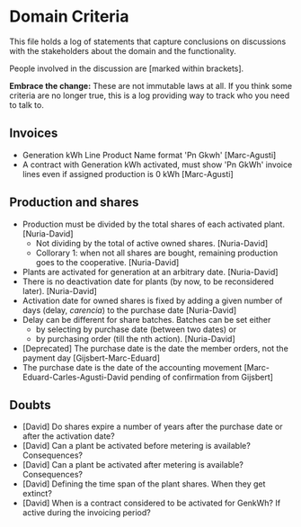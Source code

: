 Domain Criteria
===============

This file holds a log of statements that capture conclusions on discussions with the stakeholders about the domain and the functionality.

People involved in the discussion are [marked within brackets].

**Embrace the change:**
These are not immutable laws at all.
If you think some criteria are no longer true,
this is a log providing way to track who you need to talk to.

Invoices
--------

- Generation kWh Line Product Name format 'Pn Gkwh' [Marc-Agusti]
- A contract with Generation kWh activated, must show 'Pn GkWh' invoice lines even if assigned production is 0 kWh [Marc-Agusti]

Production and shares
---------------------

- Production must be divided by the total shares of each activated plant. [Nuria-David]
	- Not dividing by the total of active owned shares. [Nuria-David]
	- Collorary 1: when not all shares are bought, remaining production goes to the cooperative. [Nuria-David]
- Plants are activated for generation at an arbitrary date. [Nuria-David]
- There is no deactivation date for plants (by now, to be reconsidered later). [Nuria-David]
- Activation date for owned shares is fixed by adding a given number of days (delay, _carencia_) to the purchase date [Nuria-David]
- Delay can be different for share batches. Batches can be set either
	- by selecting by purchase date (between two dates) or
	- by purchasing order (till the nth action). [Nuria-David]
- [Deprecated] The purchase date is the date the member orders, not the payment day [Gijsbert-Marc-Eduard]
- The purchase date is the date of the accounting movement [Marc-Eduard-Carles-Agusti-David pending of confirmation from Gijsbert]

Doubts
------

- [David] Do shares expire a number of years after the purchase date or after the activation date?
- [David] Can a plant be activated before metering is available? Consequences?
- [David] Can a plant be activated after metering is available? Consequences?
- [David] Defining the time span of the plant shares. When they get extinct?
- [David] When is a contract considered to be activated for GenkWh? If active during the invoicing period?


